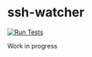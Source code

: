 # ssh-watcher

[![Run Tests](https://github.com/Mgla96/ssh-watcher/actions/workflows/main.yml/badge.svg?branch=main)](https://github.com/Mgla96/ssh-watcher/actions/workflows/main.yml)

Work in progress